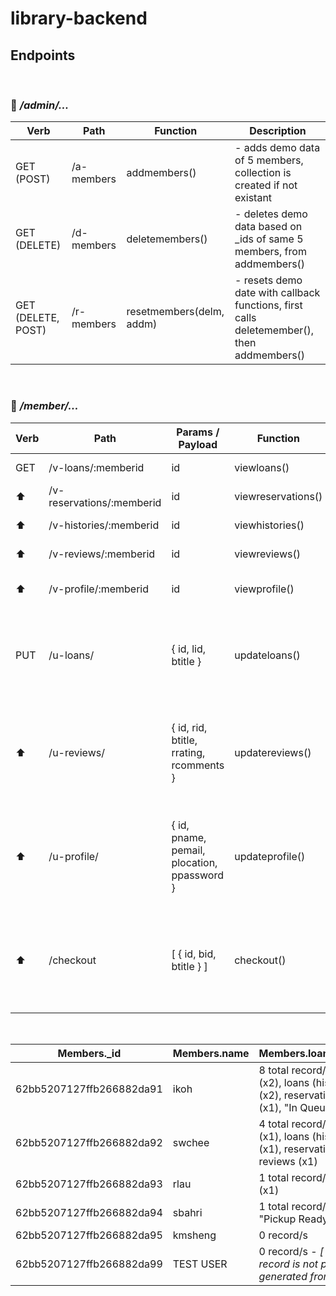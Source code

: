 # library-backend

## Endpoints

&nbsp;

### 🚩 _/admin/..._

| Verb               | Path       | Function                 | Description                                                                               |
| ------------------ | ---------- | ------------------------ | ----------------------------------------------------------------------------------------- |
| GET (POST)         | /a-members | addmembers()             | - adds demo data of 5 members, collection is created if not existant                      |
| GET (DELETE)       | /d-members | deletemembers()          | - deletes demo data based on \_ids of same 5 members, from addmembers()                   |
| GET (DELETE, POST) | /r-members | resetmembers(delm, addm) | - resets demo date with callback functions, first calls deletemember(), then addmembers() |

&nbsp;
&nbsp;

### 🚩 _/member/..._

| Verb | Path                      | Params / Payload                            | Function           | Description                                                                      |
| ---- | ------------------------- | ------------------------------------------- | ------------------ | -------------------------------------------------------------------------------- |
| GET  | /v-loans/:memberid        | id                                          | viewloans()        | - view all loans                                                                 |
| ⬆️   | /v-reservations/:memberid | id                                          | viewreservations() | - view all reservations                                                          |
| ⬆️   | /v-histories/:memberid    | id                                          | viewhistories()    | - view all histories                                                             |
| ⬆️   | /v-reviews/:memberid      | id                                          | viewreviews()      | - view all reviews                                                               |
| ⬆️   | /v-profile/:memberid      | id                                          | viewprofile()      | - view editable profile info                                                     |
| PUT  | /u-loans/                 | { id, lid, btitle }                         | updateloans()      | - update single loan status of book - refreshes "status" / "returndate"          |
| ⬆️   | /u-reviews/               | { id, rid, btitle, rrating, rcomments }     | updatereviews()    | - update single review - refreshes "rating" / "comments" / "reviewdate"          |
| ⬆️   | /u-profile/               | { id, pname, pemail, plocation, ppassword } | updateprofile()    | - update member profile - refreshes "name" / "email" / "location" / "password"   |
| ⬆️   | /checkout                 | [ { id, bid, btitle } ]                     | checkout()         | - create loan records for single or multiple items, at checkout on the cart page |

&nbsp;
&nbsp;

| Members.\_id             | Members.name | Members.loans/reservations/reviews                                                                                                                  |
| ------------------------ | ------------ | --------------------------------------------------------------------------------------------------------------------------------------------------- |
| 62bb5207127ffb266882da91 | ikoh         | 8 total record/s in : loans - "On Loan" (x2), loans (histories) - "Returned" (x2), reservations - "Pickup Ready (x1), "In Queue" (x1), reviews (x2) |
| 62bb5207127ffb266882da92 | swchee       | 4 total record/s in : loans - "On Loan" (x1), loans (histories) - "Returned" (x1), reservations - "In Queue" (x1), reviews (x1)                     |
| 62bb5207127ffb266882da93 | rlau         | 1 total record/s in : loans - "On Loan" (x1)                                                                                                        |
| 62bb5207127ffb266882da94 | sbahri       | 1 total record/s in : reservations - "Pickup Ready" (x1)                                                                                            |
| 62bb5207127ffb266882da95 | kmsheng      | 0 record/s                                                                                                                                          |
| 62bb5207127ffb266882da99 | TEST USER    | 0 record/s - _[ \*\*\* This particular record is not part of the demodata generated from /admin/a-members ]_                                        |
